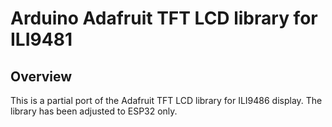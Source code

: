 # Arduino Adafruit TFT LCD library for ILI9481


## Overview

This is a partial port of the Adafruit TFT LCD library for ILI9486 display. The library has been adjusted to ESP32 only.

